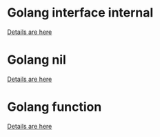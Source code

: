
# Golang interface internal

[Details are here](interface.md)

# Golang nil
[Details are here](nil.md)

# Golang function
[Details are here](func.md)

